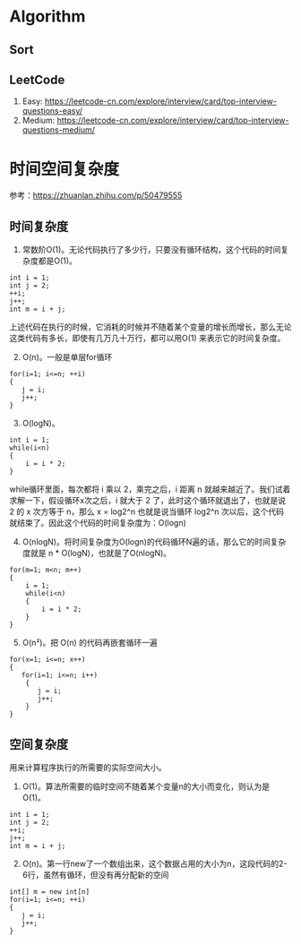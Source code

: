 # Algorithm

## Sort

## LeetCode

1. Easy: https://leetcode-cn.com/explore/interview/card/top-interview-questions-easy/
2. Medium: https://leetcode-cn.com/explore/interview/card/top-interview-questions-medium/

# 时间空间复杂度

参考：https://zhuanlan.zhihu.com/p/50479555

## 时间复杂度

1. 常数阶O(1)。无论代码执行了多少行，只要没有循环结构，这个代码的时间复杂度都是O(1)。

```
int i = 1;
int j = 2;
++i;
j++;
int m = i + j;
```

上述代码在执行的时候，它消耗的时候并不随着某个变量的增长而增长，那么无论这类代码有多长，即使有几万几十万行，都可以用O(1)
来表示它的时间复杂度。

2. O(n)。一般是单层for循环

```
for(i=1; i<=n; ++i)
{
   j = i;
   j++;
}
```

3. O(logN)。

```
int i = 1;
while(i<n)
{
    i = i * 2;
}
```

while循环里面，每次都将 i 乘以 2，乘完之后，i 距离 n 就越来越近了。我们试着求解一下，假设循环x次之后，i 就大于 2
了，此时这个循环就退出了，也就是说 2 的 x 次方等于 n，那么 x = log2^n
也就是说当循环 log2^n 次以后，这个代码就结束了。因此这个代码的时间复杂度为：O(logn)

4. O(nlogN)。将时间复杂度为O(logn)的代码循环N遍的话，那么它的时间复杂度就是 n * O(logN)，也就是了O(nlogN)。

```
for(m=1; m<n; m++)
{
    i = 1;
    while(i<n)
    {
        i = i * 2;
    }
}
```

5. O(n²)。把 O(n) 的代码再嵌套循环一遍

```
for(x=1; i<=n; x++)
{
   for(i=1; i<=n; i++)
    {
       j = i;
       j++;
    }
}
```

## 空间复杂度

用来计算程序执行的所需要的实际空间大小。

1. O(1)。算法所需要的临时空间不随着某个变量n的大小而变化，则认为是O(1)。

```
int i = 1;
int j = 2;
++i;
j++;
int m = i + j;
```

2. O(n)。第一行new了一个数组出来，这个数据占用的大小为n，这段代码的2-6行，虽然有循环，但没有再分配新的空间

```
int[] m = new int[n]
for(i=1; i<=n; ++i)
{
   j = i;
   j++;
}

```
